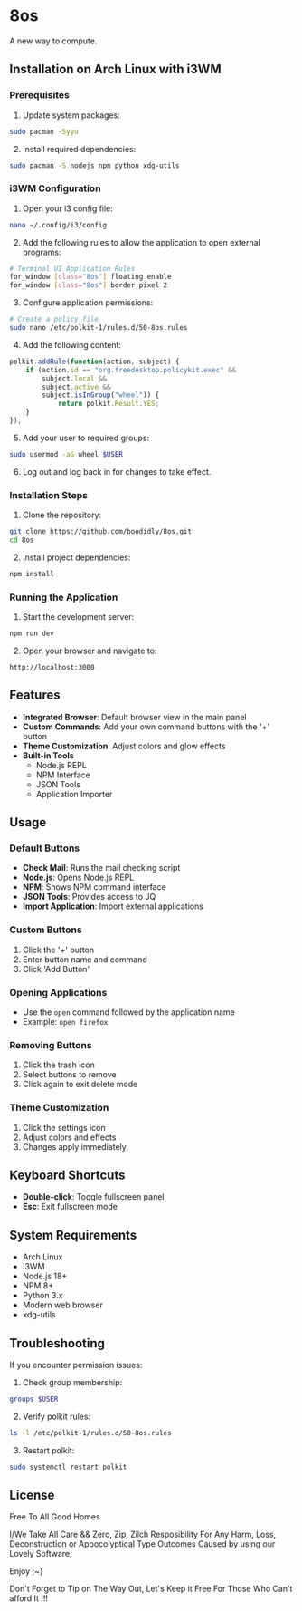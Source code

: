 # 8os

A new way to compute.

## Installation on Arch Linux with i3WM

### Prerequisites

1. Update system packages:
```bash
sudo pacman -Syyu
```

2. Install required dependencies:
```bash
sudo pacman -S nodejs npm python xdg-utils
```

### i3WM Configuration

1. Open your i3 config file:
```bash
nano ~/.config/i3/config
```

2. Add the following rules to allow the application to open external programs:
```bash
# Terminal UI Application Rules
for_window [class="8os"] floating enable
for_window [class="8os"] border pixel 2
```

3. Configure application permissions:
```bash
# Create a policy file
sudo nano /etc/polkit-1/rules.d/50-8os.rules
```

4. Add the following content:
```javascript
polkit.addRule(function(action, subject) {
    if (action.id == "org.freedesktop.policykit.exec" &&
        subject.local &&
        subject.active &&
        subject.isInGroup("wheel")) {
            return polkit.Result.YES;
    }
});
```

5. Add your user to required groups:
```bash
sudo usermod -aG wheel $USER
```

6. Log out and log back in for changes to take effect.

### Installation Steps

1. Clone the repository:
```bash
git clone https://github.com/boodidly/8os.git
cd 8os
```

2. Install project dependencies:
```bash
npm install
```

### Running the Application

1. Start the development server:
```bash
npm run dev
```

2. Open your browser and navigate to:
```
http://localhost:3000
```

## Features

- **Integrated Browser**: Default browser view in the main panel
- **Custom Commands**: Add your own command buttons with the '+' button
- **Theme Customization**: Adjust colors and glow effects
- **Built-in Tools**
  - Node.js REPL
  - NPM Interface
  - JSON Tools
  - Application Importer

## Usage

### Default Buttons
- **Check Mail**: Runs the mail checking script
- **Node.js**: Opens Node.js REPL
- **NPM**: Shows NPM command interface
- **JSON Tools**: Provides access to JQ
- **Import Application**: Import external applications

### Custom Buttons
1. Click the '+' button
2. Enter button name and command
3. Click 'Add Button'

### Opening Applications
- Use the `open` command followed by the application name
- Example: `open firefox`

### Removing Buttons
1. Click the trash icon
2. Select buttons to remove
3. Click again to exit delete mode

### Theme Customization
1. Click the settings icon
2. Adjust colors and effects
3. Changes apply immediately

## Keyboard Shortcuts

- **Double-click**: Toggle fullscreen panel
- **Esc**: Exit fullscreen mode

## System Requirements

- Arch Linux
- i3WM
- Node.js 18+
- NPM 8+
- Python 3.x
- Modern web browser
- xdg-utils

## Troubleshooting

If you encounter permission issues:

1. Check group membership:
```bash
groups $USER
```

2. Verify polkit rules:
```bash
ls -l /etc/polkit-1/rules.d/50-8os.rules
```

3. Restart polkit:
```bash
sudo systemctl restart polkit
```

## License
Free To All Good Homes

I/We Take All Care && Zero, Zip, Zilch Resposibility For Any Harm, Loss, Deconstruction or Appocolyptical Type Outcomes Caused by using our Lovely Software,

Enjoy ;~}  

Don't Forget to Tip on The Way Out, Let's Keep it Free For Those Who Can't afford It !!!
